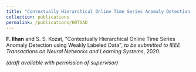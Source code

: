 ```yaml
---
title: "Contextually Hierarchical Online Time Series Anomaly Detection using Weakly Labeled Data"
collection: publications
permalink: /publications/HOTSAD
---
```

<b>F. Ilhan</b> and S. S. Kozat, "Contextually Hierarchical Online Time Series Anomaly Detection using Weakly Labeled Data", <i>to be submitted to IEEE Transactions on Neural Networks and Learning Systems</i>, 2020.

<i>(draft available with permission of supervisor)</i>